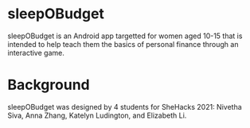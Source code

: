 # sleepOBudget

sleepOBudget is an Android app targetted for women aged 10-15 that is intended to help teach them the basics of personal finance through an interactive game.

# Background
sleepOBudget was designed by 4 students for SheHacks 2021: Nivetha Siva, Anna Zhang, Katelyn Ludington, and Elizabeth Li. 
